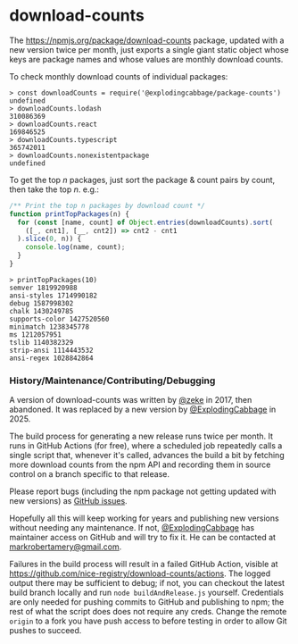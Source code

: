 # download-counts

The https://npmjs.org/package/download-counts package, updated with a new version twice per month, just exports a single giant static object whose keys are package names and whose values are monthly download counts.

To check monthly download counts of individual packages:

```
> const downloadCounts = require('@explodingcabbage/package-counts')
undefined
> downloadCounts.lodash
310086369
> downloadCounts.react
169846525
> downloadCounts.typescript
365742011
> downloadCounts.nonexistentpackage
undefined
```

To get the top *n* packages, just sort the package & count pairs by count, then take the top *n*. e.g.:

```javascript
/** Print the top n packages by download count */
function printTopPackages(n) {
  for (const [name, count] of Object.entries(downloadCounts).sort(
    ([_, cnt1], [__, cnt2]) => cnt2 - cnt1
  ).slice(0, n)) {
    console.log(name, count);
  }
}
```

```
> printTopPackages(10)
semver 1819920988
ansi-styles 1714990182
debug 1587998302
chalk 1430249785
supports-color 1427520560
minimatch 1238345778
ms 1212057951
tslib 1140382329
strip-ansi 1114443532
ansi-regex 1028842864
```


### History/Maintenance/Contributing/Debugging

A version of download-counts was written by [@zeke](https://github.com/zeke) in 2017, then abandoned. It was replaced by a new version by [@ExplodingCabbage](https://github.com/ExplodingCabbage) in 2025.

The build process for generating a new release runs twice per month. It runs in GitHub Actions (for free), where a scheduled job repeatedly calls a single script that, whenever it's called, advances the build a bit by fetching more download counts from the npm API and recording them in source control on a branch specific to that release.

Please report bugs (including the npm package not getting updated with new versions) as [GitHub issues](https://github.com/nice-registry/download-counts/issues).

Hopefully all this will keep working for years and publishing new versions without needing any maintenance. If not, [@ExplodingCabbage](https://github.com/ExplodingCabbage) has maintainer access on GitHub and will try to fix it. He can be contacted at markrobertamery@gmail.com.

Failures in the build process will result in a failed GitHub Action, visible at https://github.com/nice-registry/download-counts/actions. The logged output there may be sufficient to debug; if not, you can checkout the latest build branch locally and run `node buildAndRelease.js` yourself. Credentials are only needed for pushing commits to GitHub and publishing to npm; the rest of what the script does does not require any creds. Change the remote `origin` to a fork you have push access to before testing in order to allow Git pushes to succeed.

